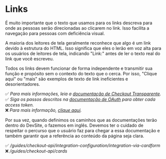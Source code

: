# Links

É muito importante que o texto que usamos para os links descreva para onde as pessoas serão direcionadas ao clicarem no link. Isso facilita a navegação para pessoas com deficiência visual. 

A maioria dos leitores de tela geralmente reconhece que algo é um link devido à estrutura do HTML. Isso significa que eles o lerão em voz alta para os usuários de leitores de tela, indicando "Link:" antes de ler o texto real do link que você escreveu. 

Todos os links devem funcionar de forma independente e transmitir sua função e propósito sem o contexto do texto que o cerca. Por isso, "Clique aqui" ou "mais" são exemplos de texto de link ineficientes e desorientadores.

✅ *Para mais informações, leia a [documentação de Checkout Transparente](/developers/es/docs/style-guiles/link).* <br>
✅ *Siga os passos descritos na [documentação de OAuth](/developers/es/docs/style-guiles/link) para obter cada access token.* <br>
❌ *Para mais informação, [clique aqui](/developers/es/docs/style-guiles/link).*

Por sua vez, quando definimos os caminhos que as documentações terão dentro do DevSite, o fazemos em inglês. Devemos ter o cuidado de respeitar o percurso que o usuário faz para chegar a essa documentação e também garantir que a referência ao conteúdo da página seja clara. 

✅ */guides/checkout-api/integration-configuration/integration-via-cardform* <br>
❌ */guides/checkout-api/cards*


